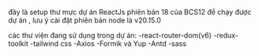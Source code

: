 đây là setup thư mực dự án ReactJs phiên bản 18 của BCS12
để chạy được dự án , lưu ý cài đặt phiên bản node là v20.15.0
 
các thư viện đang sử dụng trong dự án:
-react-router-dom(v6)
-redux-toolkit
-tailwind css
-Axios
-Formik và Yup
-Antd 
-sass
